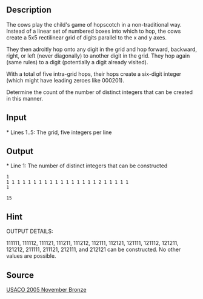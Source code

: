 <h2>Description</h2><p>The cows play the child's game of hopscotch in a non-traditional way.  Instead of a linear set of numbered boxes into which to hop, the cows create a 5x5 rectilinear grid of digits parallel to the x and y axes.
</p>
They then adroitly hop onto any digit in the grid and hop forward, backward, right, or left (never diagonally) to another digit in the grid. They hop again (same rules) to a digit (potentially a digit already visited).

With a total of five intra-grid hops, their hops create a six-digit integer (which might have leading zeroes like 000201).

Determine the count of the number of distinct integers that can be created in this manner.<h2>Input</h2><p>* Lines 1..5: The grid, five integers per line</p><h2>Output</h2><p>* Line 1: The number of distinct integers that can be constructed</p><pre><code class="language-input1">1 1 1 1 1
1 1 1 1 1
1 1 1 1 1
1 1 1 2 1
1 1 1 1 1</code></pre><pre><code class="language-output1">15</code></pre><h2>Hint</h2><p>OUTPUT DETAILS:
</p>111111, 111112, 111121, 111211, 111212, 112111, 112121, 121111, 121112, 121211, 121212, 211111, 211121, 212111, and 212121 can be constructed.  No other values are possible.<h2>Source</h2><a href="searchproblem?field=source&amp;key=USACO+2005+November+Bronze">USACO 2005 November Bronze</a>